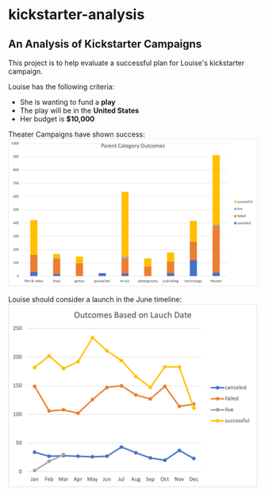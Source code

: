 # kickstarter-analysis
## An Analysis of Kickstarter Campaigns

This project is to help evaluate a successful plan for Louise's kickstarter campaign. 

Louise has the following criteria:
* She is wanting to fund a **play**
* The play will be in the **United States**
* Her budget is **$10,000**

Theater Campaigns have shown success:
![ParentCategoryOutcomes](Resources/ParentCategoryOutcomes.png)

Louise should consider a launch in the June timeline:
![OutcomesBasedOnLaunchDate](Resources/OutcomesBasedOnLaunchDate.png)

